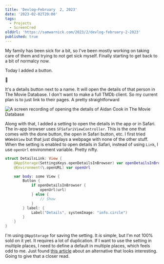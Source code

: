 ```yaml
---
title: 'Devlog—February  2, 2023'
date: '2023-02-02T20:00'
tags:
  - Projects
  - ScreenCred
oldUrl: 'https://samwarnick.com/2023/2/devlog-february-2-2023'
published: true
---
```


My family has been sick for a bit, so I've been mostly working on taking care of them and trying to not get sick myself. Finally starting to get back to a bit of normalcy now.

Today I added a button.

🥳

It's a details button next to a name. It will open the details of that person in The Movie Database. I don't want to make a full TMDb client. So my current plan is to just link to their pages. A pretty straightforward

![A screen recording of opening the details of Aidan Cook in The Movie Database](https://samwarnick.com/media/2023-02-02-open-details.gif "I don't like where the button is...")

Along with that, I added a setting to open the details in the app or in Safari. The in-app browser uses `SFSafariViewController`. This is the one that comes with the done button, the open in Safari button, etc. I first tried `WKWebView` but that just displays a webpage with none of the other stuff. When the setting is enabled to open details in Safari, instead of using `Link`, I use `openUrl` environment variable. Pretty nifty.

```swift
struct DetailsLink: View {
    @AppStorage(SettingsKeys.openDetailsInBrowser) var openDetailsInBrowser = false
    @Environment(\.openURL) var openUrl

    var body: some View {
        Button {
            if openDetailsInBrowser {
                openUrl(url)
            } else {
                // Show
            }
        } label: {
            Label("Details", systemImage: "info.circle")
        }
    }
}
```

I'm using `@AppStorage` for saving the setting. It _is_ simple, but I'm not 100% sold on it yet. It requires a lot of duplication. If I want to use the setting  in multiple places, I need to define a default in multiple places, which feels odd to me. Just found [this article](https://www.avanderlee.com/swift/appstorage-explained/) about an alternative that looks interesting. Going to give that a closer read.
